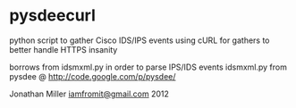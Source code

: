 pysdeecurl
===========

python script to gather Cisco IDS/IPS events using
cURL for gathers to better handle HTTPS insanity

borrows from idsmxml.py in order to parse IPS/IDS events
idsmxml.py from pysdee @ http://code.google.com/p/pysdee/

Jonathan Miller <iamfromit@gmail.com>
2012